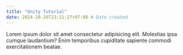 ```yaml
---
title: "Unity Tutorial"
date: 2024-10-26T23:21:27+07:00 # Date created
---
```


Lorem ipsum dolor sit amet consectetur adipisicing elit. 
Molestias ipsa cumque laudantium? Enim temporibus cupiditate sapiente commodi exercitationem beatae.
